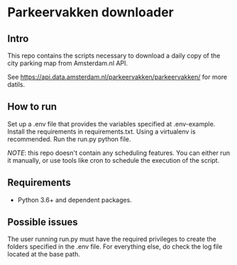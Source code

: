 # Parkeervakken downloader

## Intro

This repo contains the scripts necessary to download a daily copy of the city parking map from Amsterdam.nl API. 

See https://api.data.amsterdam.nl/parkeervakken/parkeervakken/ for more datils.

## How to run

Set up a .env file that provides the variables specified at .env-example.
Install the requirements in requirements.txt. Using a virtualenv is recommended.
Run the run.py python file.

*NOTE*: this repo doesn't contain any scheduling features. You can either run it manually, or use tools like cron to schedule the execution of the script.
## Requirements

*  Python 3.6+ and dependent packages.

## Possible issues

The user running run.py must have the required privileges to create the folders specified in the .env file.
For everything else, do check the log file located at the base path.